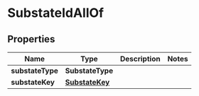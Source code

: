 

# SubstateIdAllOf


## Properties

| Name | Type | Description | Notes |
|------------ | ------------- | ------------- | -------------|
|**substateType** | **SubstateType** |  |  |
|**substateKey** | [**SubstateKey**](SubstateKey.md) |  |  |



